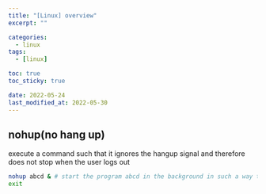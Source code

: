 ```yaml
---
title: "[Linux] overview"
excerpt: ""

categories:
  - linux
tags:
  - [linux]

toc: true
toc_sticky: true

date: 2022-05-24
last_modified_at: 2022-05-30
---
```


## nohup(no hang up)

execute a command such that it ignores the hangup signal and therefore does not stop when the user logs out  

```bash
nohup abcd & # start the program abcd in the background in such a way that the subsequent logout does not stop it
exit
```
